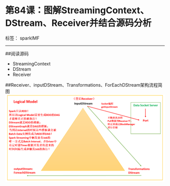 # 第84课：图解StreamingContext、DStream、Receiver并结合源码分析

标签： sparkIMF

---

##阅读源码

* StreamingContext
* DStream
* Receiver

##Receiver、inputDStream、Transformations、ForEachDStream架构流程简图
![83.Spark Streaming架构流程简图](../image/84.SparkStreaming架构流程简图.png)

